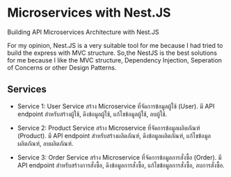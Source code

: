 # Microservices with Nest.JS

Building API Microservices Architecture with Nest.JS

For my opinion, Nest.JS is a very suitable tool for me because I had tried to build the express with MVC structure.
So,the NestJS is the best solutions for me because I like the MVC structure, Dependency Injection, Seperation of Concerns or other Design Patterns.

## Services 

* Service 1: User Service
สร้าง Microservice ที่จัดการข้อมูลผู้ใช้ (User).
มี API endpoint สำหรับสร้างผู้ใช้, ดึงข้อมูลผู้ใช้, แก้ไขข้อมูลผู้ใช้, ลบผู้ใช้.


* Service 2: Product Service
สร้าง Microservice ที่จัดการข้อมูลผลิตภัณฑ์ (Product).
มี API endpoint สำหรับสร้างผลิตภัณฑ์, ดึงข้อมูลผลิตภัณฑ์, แก้ไขข้อมูลผลิตภัณฑ์, ลบผลิตภัณฑ์.


* Service 3: Order Service
สร้าง Microservice ที่จัดการข้อมูลการสั่งซื้อ (Order).
มี API endpoint สำหรับสร้างการสั่งซื้อ, ดึงข้อมูลการสั่งซื้อ, แก้ไขข้อมูลการสั่งซื้อ, ลบการสั่งซื้อ.
